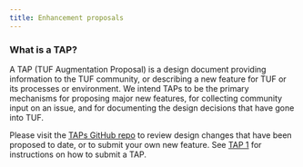 ```yaml
---
title: Enhancement proposals
---
```


### What is a TAP?

A TAP (TUF Augmentation Proposal) is a design document providing information to
the TUF community, or describing a new feature for TUF or its processes or
environment.  We intend TAPs to be the primary mechanisms for proposing major
new features, for collecting community input on an issue, and for documenting
the design decisions that have gone into TUF.

Please visit the [TAPs GitHub repo](https://github.com/theupdateframework/taps)
to review design changes that have been proposed to date, or to submit your own
new feature.  See [TAP
1](https://github.com/theupdateframework/taps/blob/master/tap1.md) for
instructions on how to submit a TAP.
